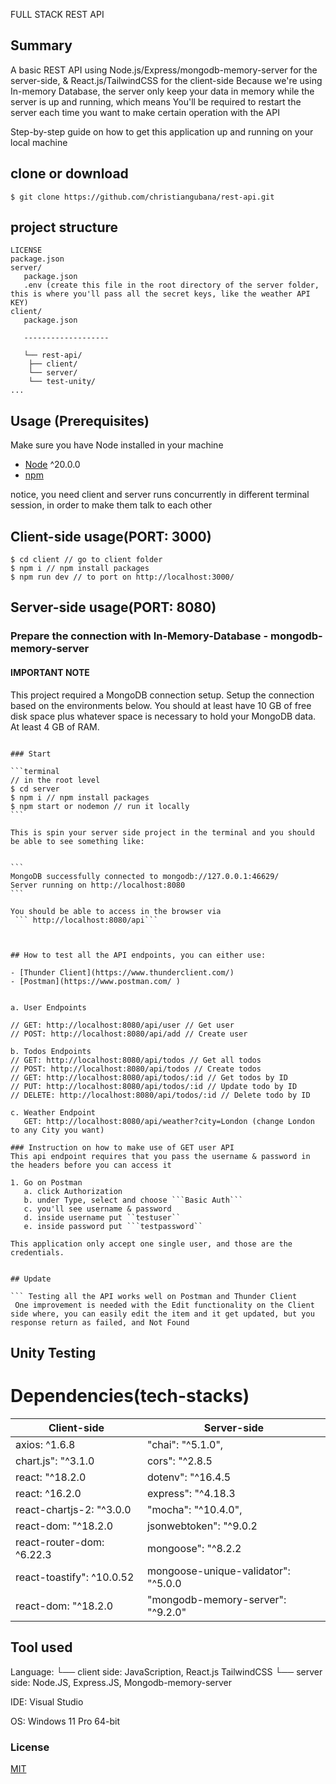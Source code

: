 FULL STACK REST API

## Summary
A basic REST API using Node.js/Express/mongodb-memory-server for the server-side, & React.js/TailwindCSS for the client-side
Because we're using In-memory Database, the server only keep your data in memory while the server is up and running, which means
You'll be required to restart the server each time you want to make certain operation with the API

<p>Step-by-step guide on how to get this application up and running on your local machine</p>

## clone or download

```terminal
$ git clone https://github.com/christiangubana/rest-api.git
```

## project structure
```terminal
LICENSE
package.json
server/
   package.json
   .env (create this file in the root directory of the server folder, this is where you'll pass all the secret keys, like the weather API KEY)
client/
   package.json

   -------------------
   
   └── rest-api/
    ├── client/
    └── server/
    └── test-unity/
...
```

## Usage (Prerequisites)

Make sure you have Node installed in your machine

- [Node](https://nodejs.org/en/download/current) ^20.0.0
- [npm](https://nodejs.org/en/download/package-manager/)

notice, you need client and server runs concurrently in different terminal session, in order to make them talk to each other

## Client-side usage(PORT: 3000)
```terminal
$ cd client // go to client folder
$ npm i // npm install packages
$ npm run dev // to port on http://localhost:3000/
```

## Server-side usage(PORT: 8080)

### Prepare the connection with In-Memory-Database - mongodb-memory-server

#### IMPORTANT NOTE 
This project required a MongoDB connection setup. Setup the connection based on the environments below.
You should at least have 10 GB of free disk space plus whatever space is necessary to hold your MongoDB data. At least 4 GB of RAM.
``````

### Start

```terminal
// in the root level
$ cd server
$ npm i // npm install packages
$ npm start or nodemon // run it locally
```

This is spin your server side project in the terminal and you should be able to see something like:


```
MongoDB successfully connected to mongodb://127.0.0.1:46629/
Server running on http://localhost:8080
```

You should be able to access in the browser via
 ``` http://localhost:8080/api```



## How to test all the API endpoints, you can either use: 

- [Thunder Client](https://www.thunderclient.com/)
- [Postman](https://www.postman.com/ )


a. User Endpoints

// GET: http://localhost:8080/api/user // Get user
// POST: http://localhost:8080/api/add // Create user

b. Todos Endpoints
// GET: http://localhost:8080/api/todos // Get all todos
// POST: http://localhost:8080/api/todos // Create todos
// GET: http://localhost:8080/api/todos/:id // Get todos by ID
// PUT: http://localhost:8080/api/todos/:id // Update todo by ID
// DELETE: http://localhost:8080/api/todos/:id // Delete todo by ID

c. Weather Endpoint
   GET: http://localhost:8080/api/weather?city=London (change London to any City you want)

### Instruction on how to make use of GET user API
This api endpoint requires that you pass the username & password in the headers before you can access it

1. Go on Postman
   a. click Authorization
   b. under Type, select and choose ```Basic Auth```
   c. you'll see username & password
   d. inside username put ``testuser``
   e. inside password put ```testpassword``

This application only accept one single user, and those are the credentials.


## Update

``` Testing all the API works well on Postman and Thunder Client 
 One improvement is needed with the Edit functionality on the Client side where, you can easily edit the item and it get updated, but you response return as failed, and Not Found 
 ``````


## Unity Testing

# Dependencies(tech-stacks)
Client-side | Server-side
--- | ---
axios: ^1.6.8 | "chai": "^5.1.0",
chart.js": "^3.1.0 | cors": "^2.8.5
react: "^18.2.0 | dotenv": "^16.4.5
react: ^16.2.0 | express": "^4.18.3
react-chartjs-2: "^3.0.0 |  "mocha": "^10.4.0",
react-dom: "^18.2.0 | jsonwebtoken": "^9.0.2
react-router-dom: ^6.22.3 | mongoose": "^8.2.2
react-toastify": ^10.0.52 | mongoose-unique-validator": "^5.0.0
react-dom: "^18.2.0 | "mongodb-memory-server": "^9.2.0"

## Tool used

Language: 
 └── client side: JavaScription, React.js TailwindCSS
 └── server side: Node.JS, Express.JS, Mongodb-memory-server

IDE: Visual Studio

OS: Windows 11 Pro 64-bit


### License
[MIT](https://github.com/christiangubana/rest-api.git)
